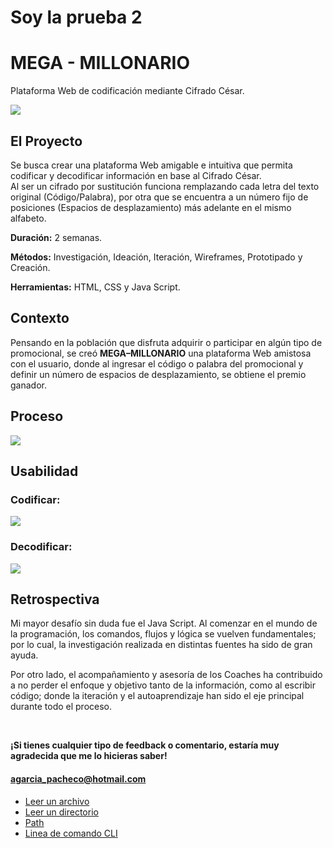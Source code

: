 # Soy la prueba 2

# MEGA - MILLONARIO

<p>Plataforma Web de codificación mediante Cifrado César. </p>

![](/imagenes_readme/Imagen1.png) 


## El Proyecto

<p>Se busca crear una plataforma Web amigable e intuitiva que permita codificar y
decodificar información en base al Cifrado César. 
<br>
Al ser un cifrado por sustitución funciona remplazando cada letra del texto original 
(Código/Palabra), por otra que se encuentra a un número fijo de posiciones (Espacios 
de desplazamiento) más adelante en el mismo alfabeto.

**Duración:** 2 semanas.

**Métodos:** Investigación, Ideación, Iteración, Wireframes, Prototipado y Creación.

**Herramientas:** HTML, CSS y Java Script.</p>

## Contexto

<p>Pensando en la población que disfruta adquirir o participar en algún tipo de promocional, se creó <strong>MEGA–MILLONARIO</strong> una plataforma Web amistosa con el usuario, donde al ingresar el código o palabra del promocional y definir un número de espacios de desplazamiento, se obtiene el premio ganador.</p>

## Proceso

![](/imagenes_readme/Imagen2.png) 

## Usabilidad

### Codificar:

![](/imagenes_readme/Imagen3.png) 

### Decodificar:

![](/imagenes_readme/Imagen4.png) 

## Retrospectiva

<p>Mi mayor desafío sin duda fue el Java Script. Al comenzar en el mundo de la programación, los comandos, flujos y lógica se vuelven fundamentales; por lo cual, la investigación realizada en distintas fuentes ha sido de gran ayuda.

Por otro lado, el acompañamiento y asesoría de los Coaches ha contribuido a no perder el enfoque y objetivo tanto de la información, como al escribir código; donde la iteración y el autoaprendizaje han sido el eje principal durante todo el proceso.</p>

<br>

**¡Si tienes cualquier tipo de feedback o comentario, estaría muy agradecida que me lo hicieras saber!**
#### agarcia_pacheco@hotmail.com

* [Leer un archivo](https://nodejs.org/api/fs.html#fs_fs_readfile_path_options_callback)
* [Leer un directorio](https://nodejs.org/api/fs.html#fs_fs_readdir_path_options_callback)
* [Path](https://nodejs.org/api/path.html)
* [Linea de comando CLI](https://medium.com/netscape/a-guide-to-create-a-nodejs-command-line-package-c2166ad0452e)